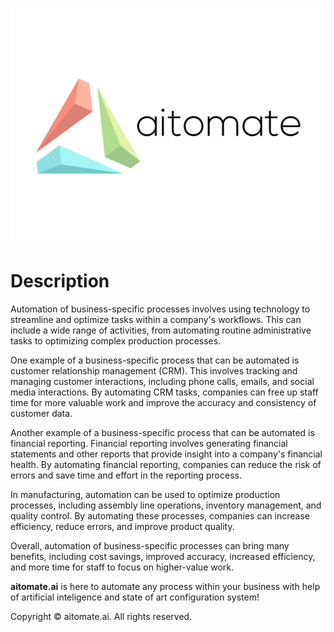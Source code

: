 ![logo](./aitomateMain.png)

# Description
Automation of business-specific processes involves using technology to streamline and optimize tasks within a company's workflows. This can include a wide range of activities, from automating routine administrative tasks to optimizing complex production processes.

One example of a business-specific process that can be automated is customer relationship management (CRM). This involves tracking and managing customer interactions, including phone calls, emails, and social media interactions. By automating CRM tasks, companies can free up staff time for more valuable work and improve the accuracy and consistency of customer data.

Another example of a business-specific process that can be automated is financial reporting. Financial reporting involves generating financial statements and other reports that provide insight into a company's financial health. By automating financial reporting, companies can reduce the risk of errors and save time and effort in the reporting process.

In manufacturing, automation can be used to optimize production processes, including assembly line operations, inventory management, and quality control. By automating these processes, companies can increase efficiency, reduce errors, and improve product quality.

Overall, automation of business-specific processes can bring many benefits, including cost savings, improved accuracy, increased efficiency, and more time for staff to focus on higher-value work.

**aitomate.ai** is here to automate any process within your business with help of artificial inteligence and state of art configuration system!

Copyright © aitomate.ai. All rights reserved.